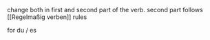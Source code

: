 change both in first and second part of the verb.
second part follows [[Regelmaßig verben]] rules

for du / es